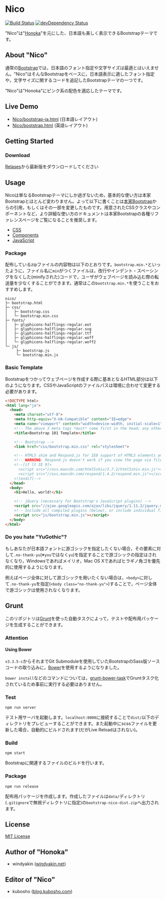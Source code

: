 # Nico

[![Build Status](https://travis-ci.org/kubosho/Nico.svg?branch=master)](https://travis-ci.org/kubosho/Nico)
[![devDependency Status](https://david-dm.org/kubosho/Nico/dev-status.svg)](https://david-dm.org/kubosho/Nico#info=devDependencies)

"Nico"は"[Honoka](https://github.com/windyakin/Honoka)"を元にした、日本語も美しく表示できるBootstrapテーマです。

## About "Nico"

通常の[Bootstrap](//getbootstrap.com/)では，日本語のフォント指定や文字サイズは最適とはいえません。"Nico"はそんなBootstrapをベースに，日本語表示に適したフォント指定や，文字サイズに関するコードを追記したBootstrapテーマの一つです。

"Nico"は"Honoka"にピンク系の配色を適応したテーマです。

## Live Demo

 * [Nico/bootstrap-ja.html](//kubosho.github.io/Nico/bootstrap-ja.html) (日本語レイアウト)
 * [Nico/bootstrap.html](//kubosho.github.io/Nico/bootstrap.html) (英語レイアウト)

## Getting Started

### Download

[Relases](https://github.com/windyakin/Honoka/releases)から最新版をダウンロードしてください


## Usage

Nicoは単なるBootstrapテーマにしか過ぎないため，基本的な使い方は本家Bootstrapとほとんど変わりません。よって以下に書くことは[本家Bootstrap](//getbootstrap.com/getting-started/)からの引用，もしくはその一部を変更したものです。用意されたCSSクラスやコンポーネントなど，より詳細な使い方のドキュメントは本家Bootstrapの各種リファレンスページをご覧になることを推奨します。

 * [CSS](//getbootstrap.com/css/)
 * [Components](//getbootstrap.com/components/)
 * [JavaScript](//getbootstrap.com/javascript/)

### Package

配布しているzipファイルの内容物は以下のとおりです。``bootstrap.min.*``といったように，ファイル名に``min``がつくファイルは，改行やインデント・スペーシングをなくした(minifyされた)コードで，ユーザがウェブページを読み込む際の転送量を少なくすることができます。通常はこの``bootstrap.min.*``を使うことをおすすめします。

```
nico/
├─ bootstrap.html
├─ css/
│   ├─ bootstrap.css
│   └─ bootstrap.min.css
├─ fonts/
│   ├─ glyphicons-halflings-regular.eot
│   ├─ glyphicons-halflings-regular.svg
│   ├─ glyphicons-halflings-regular.ttf
│   ├─ glyphicons-halflings-regular.woff
│   └─ glyphicons-halflings-regular.woff2
└─ js/
     ├─ bootstrap.js
     └─ bootstrap.min.js
```

### Basic Template

Bootstrapをつかってウェブページを作成する際に基本となるHTML部分は以下のようになります。CSSやJavaScriptのファイルパスは環境に合わせて変更する必要があります。

```html
<!DOCTYPE html>
<html lang="ja">
  <head>
    <meta charset="utf-8">
    <meta http-equiv="X-UA-Compatible" content="IE=edge">
    <meta name="viewport" content="width=device-width, initial-scale=1">
    <!-- The above 3 meta tags *must* come first in the head; any other head content must come *after* these tags -->
    <title>Bootstrap 101 Template</title>

    <!-- Bootstrap -->
    <link href="css/bootstrap.min.css" rel="stylesheet">

    <!-- HTML5 shim and Respond.js for IE8 support of HTML5 elements and media queries -->
    <!-- WARNING: Respond.js doesn't work if you view the page via file:// -->
    <!--[if lt IE 9]>
      <script src="//oss.maxcdn.com/html5shiv/3.7.2/html5shiv.min.js"></script>
      <script src="//oss.maxcdn.com/respond/1.4.2/respond.min.js"></script>
    <![endif]-->
  </head>
  <body>
    <h1>Hello, world!</h1>

    <!-- jQuery (necessary for Bootstrap's JavaScript plugins) -->
    <script src="//ajax.googleapis.com/ajax/libs/jquery/1.11.2/jquery.min.js"></script>
    <!-- Include all compiled plugins (below), or include individual files as needed -->
    <script src="js/bootstrap.min.js"></script>
  </body>
</html>
```

### Do you hate "YuGothic"?

もしあなたが日本語フォントに游ゴシックを指定したくない場合，その要素に対して``.no-thank-yu``(※``you``ではなく``yu``)を指定することで游ゴシックの指定はされなくなり，Windowsであればメイリオ，Mac OS Xであればヒラギノ角ゴを優先的に使用するようになります。

例えばページ全体に対して游ゴシックを用いたくない場合は，``<body>``に対して``.no-thank-yu``を指定(``<body class="no-thank-yu">``)することで，ページ全体で游ゴシックは使用されなくなります。

## Grunt

このリポジトリは[Grunt](http://gruntjs.com/)を使った自動タスクによって，テストや配布用パッケージを生成することができます。

### Attention

#### Using Bower

``v3.3.5-c``からそれまでGit Submoduleを使用していたBootstrapのSass版ソースコードの取り込みに，[Bower](http://bower.io/)を使用するようになりました。

``bower install``などのコマンドについては，[grunt-bower-task](https://www.npmjs.com/package/grunt-bower-task)でGruntタスク化されているため事前に実行する必要はありません。

### Test

```
npm run server
```

テスト用サーバを起動します。``localhost:8000``に接続することで``dist/``以下のディレクトリをプレビューすることができます。また起動中にscssファイルを更新した場合，自動的にビルドされます(だがLive Reloadはされない)。

### Build

```
npm start
```

Bootstrapに関連するファイルのビルドを行います。

### Package

```
npm run release
```

配布用パッケージを作成します。作成したファイルは``data/``ディレクトリ(``.gitignore``で無視ディレクトリに指定)の``bootstrap-nico-dist.zip``へ出力されます。

## License

[MIT License](LICENSE)

## Author of "Honoka"

- windyakin ([windyakin.net](//windyakin.net/))

## Editor of "Nico"

- kubosho ([blog.kubosho.com](//blog.kubosho.com/))

